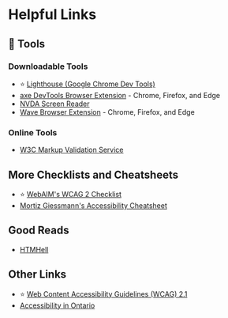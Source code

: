 # Helpful Links

## 🔧 Tools

### Downloadable Tools

-   ⭐ [Lighthouse (Google Chrome Dev Tools)](https://www.google.com/intl/en_ca/chrome/)
-   [axe DevTools Browser Extension](https://www.deque.com/axe/browser-extensions/) - Chrome, Firefox, and Edge
-   [NVDA Screen Reader](https://www.nvaccess.org/)
-   [Wave Browser Extension](https://wave.webaim.org/extension/) - Chrome, Firefox, and Edge

### Online Tools

-   [W3C Markup Validation Service](https://validator.w3.org/)

## More Checklists and Cheatsheets

-   ⭐ [WebAIM's WCAG 2 Checklist](https://webaim.org/standards/wcag/checklist)
-   [Mortiz Giessmann's Accessibility Cheatsheet](https://moritzgiessmann.de/accessibility-cheatsheet/)

## Good Reads

-   [HTMHell](https://www.htmhell.dev/)

## Other Links

-   ⭐ [Web Content Accessibility Guidelines (WCAG) 2.1](https://www.w3.org/TR/WCAG21/)
-   [Accessibility in Ontario](https://www.ontario.ca/page/accessibility-in-ontario)
